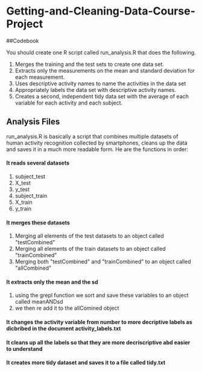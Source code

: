 # Getting-and-Cleaning-Data-Course-Project
##Codebook

You should create one R script called run_analysis.R that does the following.

1. Merges the training and the test sets to create one data set.
2. Extracts only the measurements on the mean and standard deviation for each measurement.
3. Uses descriptive activity names to name the activities in the data set
4. Appropriately labels the data set with descriptive activity names.
5. Creates a second, independent tidy data set with the average of each variable for each activity and each subject.

## Analysis Files
run_analysis.R  is basically a script that combines multiple datasets of human activity recognition collected by smartphones, cleans up the data and saves it in a much more readable form. He are the functions in order:
  
#### It reads several datasets
1. subject_test 
2. X_test
3. y_test
4. subject_train 
5. X_train 
6. y_train 

#### It merges these datasets
1. Merging all elements of the test datasets to an object called "testCombined" 
2. Merging all elements of the train datasets to an object called "trainCombined"
3. Merging both "testCombined" and "trainCombined" to an object called "allCombined"

#### It extracts only the mean and the sd
1. using the grepl function we sort and save these variables to an object called meanANDsd
2. we then re add it to the allComined object

#### It changes the activity variable from number to more decriptive labels as dicbribed in the document activity_labels.txt 

#### It cleans up all the labels so that they are more decriscriptive abd easier to understand

#### It creates more tidy dataset and saves it to a file called tidy.txt
